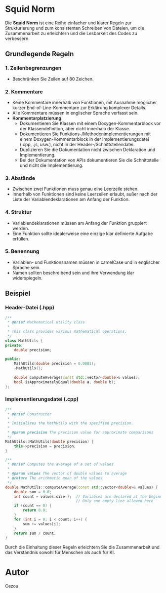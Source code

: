 # Squid Norm

Die **Squid Norm** ist eine Reihe einfacher und klarer Regeln zur Strukturierung
und zum konsistenten Schreiben von Dateien, um die Zusammenarbeit zu erleichtern
und die Lesbarkeit des Codes zu verbessern.

## Grundlegende Regeln

### 1. Zeilenbegrenzungen
- Beschränken Sie Zeilen auf 80 Zeichen.

### 2. Kommentare
- Keine Kommentare innerhalb von Funktionen, mit Ausnahme möglicher kurzer
  End-of-Line-Kommentare zur Erklärung komplexer Details.
- Alle Kommentare müssen in englischer Sprache verfasst sein.
- **Kommentarplatzierung**:
  - Dokumentieren Sie Klassen mit einem Doxygen-Kommentarblock vor der Klassendefinition,
    aber nicht innerhalb der Klasse.
  - Dokumentieren Sie Funktions-/Methodenimplementierungen mit einem Doxygen-Kommentarblock
    in der Implementierungsdatei (.cpp, .js, usw.), nicht in der Header-/Schnittstellendatei.
  - Duplizieren Sie die Dokumentation nicht zwischen Deklaration und Implementierung.
  - Bei der Dokumentation von APIs dokumentieren Sie die Schnittstelle und nicht die Implementierung.

### 3. Abstände
- Zwischen zwei Funktionen muss genau eine Leerzeile stehen.
- Innerhalb von Funktionen sind keine Leerzeilen erlaubt, außer nach der Liste der
  Variablendeklarationen am Anfang der Funktion.

### 4. Struktur
- Variablendeklarationen müssen am Anfang der Funktion gruppiert werden.
- Eine Funktion sollte idealerweise eine einzige klar definierte Aufgabe erfüllen.

### 5. Benennung
- Variablen- und Funktionsnamen müssen in camelCase und in englischer Sprache sein.
- Namen sollten beschreibend sein und ihre Verwendung klar widerspiegeln.

## Beispiel

### Header-Datei (.hpp)

```cpp
/**
 * @brief Mathematical utility class
 * 
 * This class provides various mathematical operations.
 */
class MathUtils {
private:
    double precision;
    
public:
    MathUtils(double precision = 0.0001);
    ~MathUtils();
    
    double computeAverage(const std::vector<double>& values);
    bool isApproximatelyEqual(double a, double b);
};
```

### Implementierungsdatei (.cpp)

```cpp
/**
 * @brief Constructor
 * 
 * Initializes the MathUtils with the specified precision.
 * 
 * @param precision The precision value for approximate comparisons
 */
MathUtils::MathUtils(double precision) {
    this->precision = precision;
}

/**
 * @brief Computes the average of a set of values
 * 
 * @param values The vector of double values to average
 * @return The arithmetic mean of the values
 */
double MathUtils::computeAverage(const std::vector<double>& values) {
    double sum = 0.0;
    int count = values.size();  // Variables are declared at the beginning
                                // Only one empty line allowed here
    if (count == 0) {
        return 0.0;
    }
    for (int i = 0; i < count; i++) {
        sum += values[i];
    }
    return sum / count;
}
```

Durch die Einhaltung dieser Regeln erleichtern Sie die Zusammenarbeit und das Verständnis
sowohl für Menschen als auch für KI.

# Autor

Cezou
